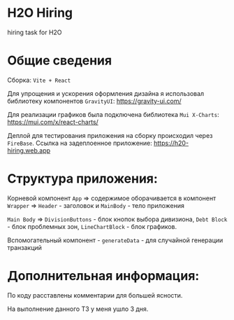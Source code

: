 # H2O Hiring
hiring task for H2O

# Общие сведения
Сборка: `Vite + React`

Для упрощения и ускорения оформления дизайна я использовал библиотеку компонентов `GravityUI`: https://gravity-ui.com/

Для реализации графиков была подключена библиотека `Mui X-Charts`: https://mui.com/x/react-charts/

Деплой для тестирования приложения на сборку происходил через `FireBase`. Ссылка на задеплоенное приложение: https://h20-hiring.web.app

# Структура приложения:
Корневой компонент `App` => содержимое оборачивается в компонент `Wrapper` => `Header` - заголовок и `MainBody` - тело приложения

`Main Body` => `DivisionButtons` - блок кнопок выбора дивизиона, `Debt Block` - блок проблемных зон, `LineChartBlock` - блок графиков.

Вспомогательный компонент - `generateData` - для случайной генерации транзакций

# Дополнительная информация:
По коду расставлены комментарии для большей ясности.

На выполнение данного ТЗ у меня ушло 3 дня. 